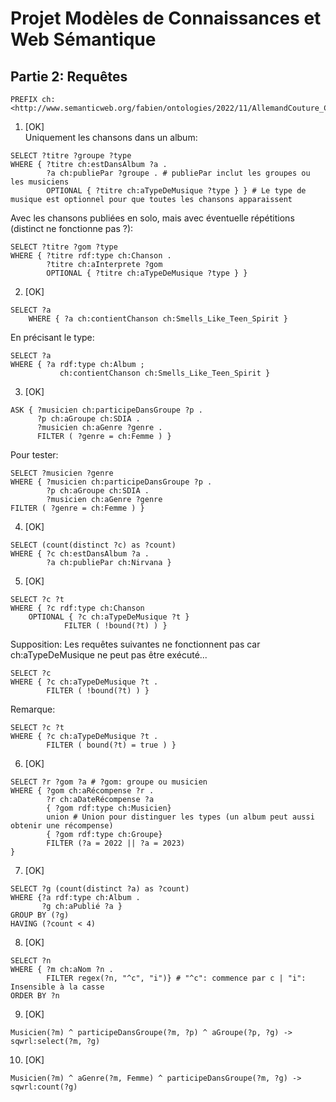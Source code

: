 # Projet Modèles de Connaissances et Web Sémantique

## Partie 2: Requêtes

```
PREFIX ch: <http://www.semanticweb.org/fabien/ontologies/2022/11/AllemandCouture_Chansons#>
```

1. [OK]  
Uniquement les chansons dans un album:
```
SELECT ?titre ?groupe ?type
WHERE { ?titre ch:estDansAlbum ?a .
        ?a ch:publiePar ?groupe . # publiePar inclut les groupes ou les musiciens
        OPTIONAL { ?titre ch:aTypeDeMusique ?type } } # Le type de musique est optionnel pour que toutes les chansons apparaissent
```

Avec les chansons publiées en solo, mais avec éventuelle répétitions (distinct ne fonctionne pas ?):
```
SELECT ?titre ?gom ?type
WHERE { ?titre rdf:type ch:Chanson .
        ?titre ch:aInterprete ?gom 
	    OPTIONAL { ?titre ch:aTypeDeMusique ?type } }
```

2. [OK]  
```
SELECT ?a
    WHERE { ?a ch:contientChanson ch:Smells_Like_Teen_Spirit }
```

En précisant le type:
```
SELECT ?a
WHERE { ?a rdf:type ch:Album ;
           ch:contientChanson ch:Smells_Like_Teen_Spirit }
```

3. [OK]  
```
ASK { ?musicien ch:participeDansGroupe ?p .
      ?p ch:aGroupe ch:SDIA .
      ?musicien ch:aGenre ?genre .
      FILTER ( ?genre = ch:Femme ) }
```

Pour tester:
```
SELECT ?musicien ?genre
WHERE { ?musicien ch:participeDansGroupe ?p .
        ?p ch:aGroupe ch:SDIA .
        ?musicien ch:aGenre ?genre
FILTER ( ?genre = ch:Femme ) }
```

4. [OK]  
```
SELECT (count(distinct ?c) as ?count)
WHERE { ?c ch:estDansAlbum ?a .
        ?a ch:publiePar ch:Nirvana }
```

5. [OK]  
```
SELECT ?c ?t
WHERE { ?c rdf:type ch:Chanson
	OPTIONAL { ?c ch:aTypeDeMusique ?t }
        	FILTER ( !bound(?t) ) }
```

Supposition: Les requêtes suivantes ne fonctionnent pas car ch:aTypeDeMusique ne peut pas être exécuté...
```
SELECT ?c
WHERE { ?c ch:aTypeDeMusique ?t .
        FILTER ( !bound(?t) ) }
```

Remarque:
```
SELECT ?c ?t
WHERE { ?c ch:aTypeDeMusique ?t .
        FILTER ( bound(?t) = true ) }
```

6. [OK]  
```
SELECT ?r ?gom ?a # ?gom: groupe ou musicien
WHERE { ?gom ch:aRécompense ?r .
	    ?r ch:aDateRécompense ?a
        { ?gom rdf:type ch:Musicien}
        union # Union pour distinguer les types (un album peut aussi obtenir une récompense)
        { ?gom rdf:type ch:Groupe}
        FILTER (?a = 2022 || ?a = 2023)
}
```

7. [OK]  
```
SELECT ?g (count(distinct ?a) as ?count)
WHERE {?a rdf:type ch:Album .
       ?g ch:aPublié ?a }
GROUP BY (?g)
HAVING (?count < 4)
```

8. [OK]  
```
SELECT ?n
WHERE { ?m ch:aNom ?n .
        FILTER regex(?n, "^c", "i")} # "^c": commence par c | "i": Insensible à la casse
ORDER BY ?n
```

9. [OK]  
```
Musicien(?m) ^ participeDansGroupe(?m, ?p) ^ aGroupe(?p, ?g) -> sqwrl:select(?m, ?g)
```

10. [OK]  
```
Musicien(?m) ^ aGenre(?m, Femme) ^ participeDansGroupe(?m, ?g) -> sqwrl:count(?g)
```